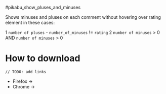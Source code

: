 #pikabu_show_pluses_and_minuses

Shows minuses and pluses on each comment without hovering over rating element in these cases:

1 `number of pluses` - `number_of_minuses` != `rating`
2 `number of minuses` > 0 AND `number of minuses` > 0

# How to download

```
// TODO: add links
```

* Firefox -> 
* Chrome -> 
